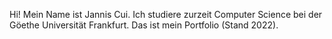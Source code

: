 Hi! Mein Name ist Jannis Cui.
Ich studiere zurzeit Computer Science bei der Göethe Universität Frankfurt.
Das ist mein Portfolio (Stand 2022).
